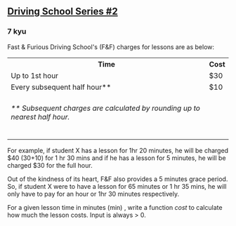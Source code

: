 <h2><a href=https://www.codewars.com/kata/589b1c15081bcbfe6700017a/train/javascript target="_blank">Driving School Series #2</a></h2><h3>7 kyu</h3><p>Fast &amp; Furious Driving School's (F&amp;F) charges for lessons are as below: </p><p></p><table>  <tbody><tr>    <th>Time</th>    <th>Cost</th>  </tr>  <tr>    <td>Up to 1st hour</td>    <td>$30</td>  </tr>  <tr>    <td>Every subsequent half hour**</td>    <td>$10</td>  </tr>  <tr>  <td><h6>** Subsequent charges are calculated by rounding up to nearest half hour.</h6></td>  </tr></tbody></table><p></p><p>For example, if student X has a lesson for 1hr 20 minutes, he will be charged $40 (30+10) for 1 hr 30 mins and if he has a lesson for 5 minutes, he will be charged $30 for the full hour. </p><p>Out of the kindness of its heart, F&amp;F also provides a 5 minutes grace period. So, if student X were to have a lesson for 65 minutes or 1 hr 35 mins, he will only have to pay for an hour or 1hr 30 minutes respectively. </p><p>For a given lesson time in minutes (min) , write a function <i>cost</i> to calculate how much the lesson costs. Input is always &gt; 0.</p>